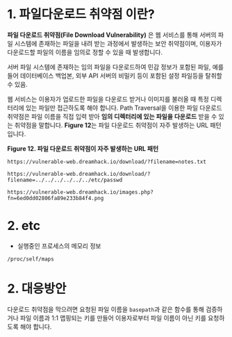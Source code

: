 
# 1. 파일다운로드 취약점 이란? 
**파일 다운로드 취약점(File Download Vulnerability)** 은  웹 서비스를 통해 서버의 파일 시스템에 존재하는 파일을 내려 받는 과정에서 발생하는 보안 취약점이며, 이용자가 다운로드할 파일의 이름을 임의로 정할 수 있을 때 발생합니다.

서버 파일 시스템에 존재하는 임의 파일을 다운로드하여 민감 정보가 포함된 파일, 예를 들어 데이터베이스 백업본, 외부 API 서버의 비밀키 등이 포함된 설정 파일등을 탈취할 수 있음.

웹 서비스는 이용자가 업로드한 파일을 다운로드 받거나 이미지를 불러올 때 특정 디렉터리에 있는 파일만 접근하도록 해야 합니다. Path Traversal을 이용한 파일 다운로드 취약점은 파일 이름을 직접 입력 받아 **임의 디렉터리에 있는 파일을 다운로드** 받을 수 있는 취약점을 말합니다. **Figure 12**는 파일 다운로드 취약점이 자주 발생하는 URL 패턴입니다.

**Figure 12. 파일 다운로드 취약점이 자주 발생하는 URL 패턴** 
```
https://vulnerable-web.dreamhack.io/download/?filename=notes.txt

https://vulnerable-web.dreamhack.io/download/?filename=../../../../../../etc/passwd

https://vulnerable-web.dreamhack.io/images.php?fn=6ed0dd02806fa89e233b84f4.png
```

# 2. etc

* 실행중인 프로세스의 메모리 정보
```
/proc/self/maps 
```

# 2. 대응방안

다운로드 취약점을 막으려면 요청된 파일 이름을 `basepath`과 같은 함수를 통해 검증하거나 파일 이름과 1:1 맵핑되는 키를 만들어 이용자로부터 파일 이름이 아닌 키를 요청하도록 해야 합니다.